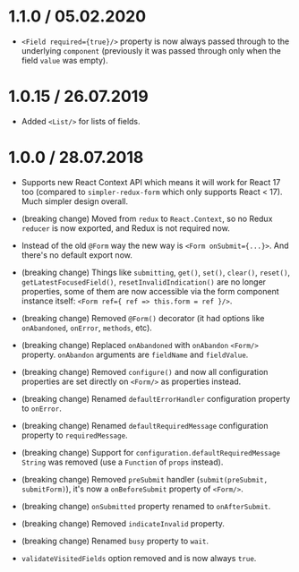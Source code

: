 <!-- pass through `required` property even when the field is not empty: maybe add some `passThroughRequiredWhenNotEmpty` configuration option. -->

1.1.0 / 05.02.2020
===================

* `<Field required={true}/>` property is now always passed through to the underlying `component` (previously it was passed through only when the field `value` was empty).

1.0.15 / 26.07.2019
===================

* Added `<List/>` for lists of fields.

<!-- * `validate(name, values)` now receives a function instead of an object as the second argument: `validate(name, getValues())`. The reason is the addition of `<List/>`. -->

1.0.0 / 28.07.2018
===================

* Supports new React Context API which means it will work for React 17 too (compared to `simpler-redux-form` which only supports React < 17). Much simpler design overall.

* (breaking change) Moved from `redux` to `React.Context`, so no Redux `reducer` is now exported, and Redux is not required now.

* Instead of the old `@Form` way the new way is `<Form onSubmit={...}>`. And there's no default export now.

* (breaking change) Things like `submitting`, `get()`, `set()`, `clear()`, `reset()`, `getLatestFocusedField()`, `resetInvalidIndication()` are no longer properties, some of them are now accessible via the form component instance itself: `<Form ref={ ref => this.form = ref }/>`.

* (breaking change) Removed `@Form()` decorator (it had options like `onAbandoned`, `onError`, `methods`, etc).

* (breaking change) Replaced `onAbandoned` with `onAbandon` `<Form/>` property. `onAbandon` arguments are `fieldName` and `fieldValue`.

* (breaking change) Removed `configure()` and now all configuration properties are set directly on `<Form/>` as properties instead.

* (breaking change) Renamed `defaultErrorHandler` configuration property to `onError`.

* (breaking change) Renamed `defaultRequiredMessage` configuration property to `requiredMessage`.

* (breaking change) Support for `configuration.defaultRequiredMessage` `String` was removed (use a `Function` of `props` instead).

* (breaking change) Removed `preSubmit` handler (`submit(preSubmit, submitForm)`), it's now a `onBeforeSubmit` property of `<Form/>`.

* (breaking change) `onSubmitted` property renamed to `onAfterSubmit`.

* (breaking change) Removed `indicateInvalid` property.

* (breaking change) Renamed `busy` property to `wait`.

* `validateVisitedFields` option removed and is now always `true`.
